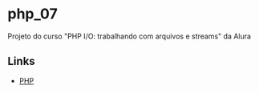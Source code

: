 # php_07

Projeto do curso "PHP I/O: trabalhando com arquivos e streams" da Alura

## Links

- [PHP](https://www.php.net/)
